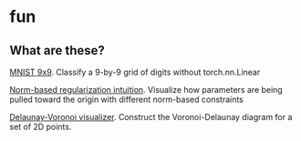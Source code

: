 # fun

## What are these?

[MNIST 9x9](digit-classification.ipynb). Classify a 9-by-9 grid of digits without torch.nn.Linear

[Norm-based regularization intuition](lp_regularization.ipynb). Visualize how parameters are being pulled toward the origin with different norm-based constraints

[Delaunay-Voronoi visualizer](voronoi_delaunay.ipynb). Construct the Voronoi-Delaunay diagram for a set of 2D points.
